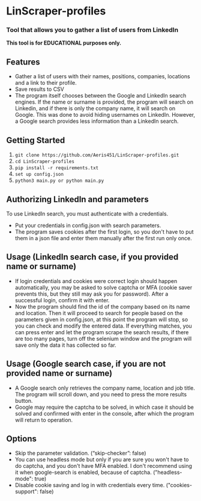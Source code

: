 ﻿# LinScraper-profiles
### Tool that allows you to gather a list of users from LinkedIn

**This tool is for EDUCATIONAL purposes only.**

## Features
* Gather a list of users with their names, positions, companies, locations and a link to their profile.
* Save results to CSV
* The program itself chooses between the Google and LinkedIn search engines. If the name or surname is provided, the program will search on Linkedin, and if there is only the company name, it will search on Google. This was done to avoid hiding usernames on LinkedIn. However, a Google search provides less information than a LinkedIn search.

## Getting Started
1. `git clone https://github.com/Aeris451/LinScraper-profiles.git`
2. `cd LinScraper-profiles`
3. `pip install -r requirements.txt`
4. `set up config.json`
5. `python3 main.py or python main.py`


## Authorizing LinkedIn and parameters
To use LinkedIn search, you must authenticate with a credentials. 
* Put your credentials in config.json with search parameters.
* The program saves cookies after the first login, so you don't have to put them in a json file and enter them manually after the first run only once.

## Usage (LinkedIn search case, if you provided name or surname)
* If login credentials and cookies were correct login should happen automatically, you may be asked to solve captcha or MFA (cookie saver prevents this, but they still may ask you for password). After a successful login, confirm it with enter. 
* Now the program should find the id of the company based on its name and location. Then it will proceed to search for people based on the parameters given in config.json, at this point the program will stop, so you can check and modify the entered data. If everything matches, you can press enter and let the program scrape the search results, if there are too many pages, turn off the selenium window and the program will save only the data it has collected so far.

## Usage (Google search case, if you are not provided name or surname)
* A Google search only retrieves the company name, location and job title. The program will scroll down, and you need to press the more results button.
* Google may require the captcha to be solved, in which case it should be solved and confirmed with enter in the console, after which the program will return to operation.
  
## Options 
* Skip the parameter validation. (“skip-checker”: false) 
* You can use headless mode but only if you are sure you won't have to do captcha, and you don't have MFA enabled. I don't recommend using it when google-search is enabled, because of captcha. ("headless-mode": true)
* Disable cookie saving and log in with credentials every time. ("cookies-support": false)
